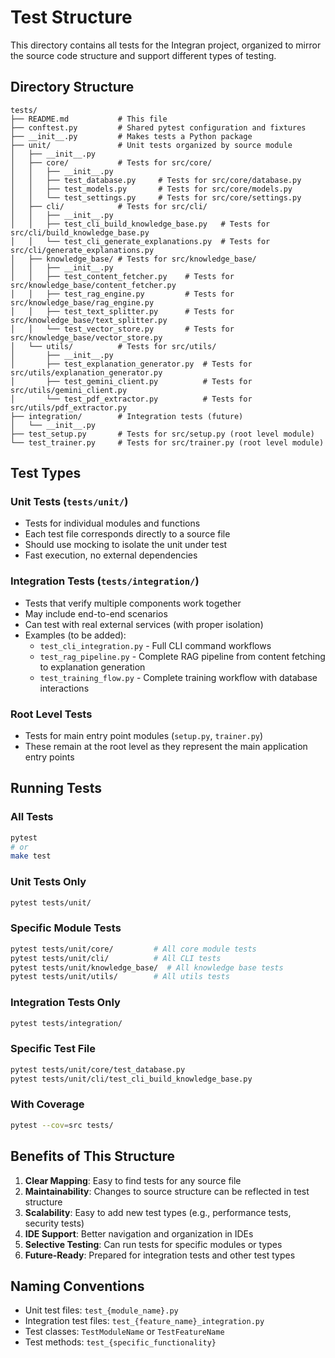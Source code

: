 # Test Structure

This directory contains all tests for the Integran project, organized to mirror the source code structure and support different types of testing.

## Directory Structure

```
tests/
├── README.md           # This file
├── conftest.py         # Shared pytest configuration and fixtures
├── __init__.py         # Makes tests a Python package
├── unit/               # Unit tests organized by source module
│   ├── __init__.py
│   ├── core/           # Tests for src/core/
│   │   ├── __init__.py
│   │   ├── test_database.py     # Tests for src/core/database.py
│   │   ├── test_models.py       # Tests for src/core/models.py
│   │   └── test_settings.py     # Tests for src/core/settings.py
│   ├── cli/            # Tests for src/cli/
│   │   ├── __init__.py
│   │   ├── test_cli_build_knowledge_base.py   # Tests for src/cli/build_knowledge_base.py
│   │   └── test_cli_generate_explanations.py  # Tests for src/cli/generate_explanations.py
│   ├── knowledge_base/ # Tests for src/knowledge_base/
│   │   ├── __init__.py
│   │   ├── test_content_fetcher.py    # Tests for src/knowledge_base/content_fetcher.py
│   │   ├── test_rag_engine.py         # Tests for src/knowledge_base/rag_engine.py
│   │   ├── test_text_splitter.py      # Tests for src/knowledge_base/text_splitter.py
│   │   └── test_vector_store.py       # Tests for src/knowledge_base/vector_store.py
│   └── utils/          # Tests for src/utils/
│       ├── __init__.py
│       ├── test_explanation_generator.py  # Tests for src/utils/explanation_generator.py
│       ├── test_gemini_client.py          # Tests for src/utils/gemini_client.py
│       └── test_pdf_extractor.py          # Tests for src/utils/pdf_extractor.py
├── integration/        # Integration tests (future)
│   └── __init__.py
├── test_setup.py       # Tests for src/setup.py (root level module)
└── test_trainer.py     # Tests for src/trainer.py (root level module)
```

## Test Types

### Unit Tests (`tests/unit/`)
- Tests for individual modules and functions
- Each test file corresponds directly to a source file
- Should use mocking to isolate the unit under test
- Fast execution, no external dependencies

### Integration Tests (`tests/integration/`)
- Tests that verify multiple components work together
- May include end-to-end scenarios
- Can test with real external services (with proper isolation)
- Examples (to be added):
  - `test_cli_integration.py` - Full CLI command workflows
  - `test_rag_pipeline.py` - Complete RAG pipeline from content fetching to explanation generation
  - `test_training_flow.py` - Complete training workflow with database interactions

### Root Level Tests
- Tests for main entry point modules (`setup.py`, `trainer.py`)
- These remain at the root level as they represent the main application entry points

## Running Tests

### All Tests
```bash
pytest
# or
make test
```

### Unit Tests Only
```bash
pytest tests/unit/
```

### Specific Module Tests
```bash
pytest tests/unit/core/         # All core module tests
pytest tests/unit/cli/          # All CLI tests
pytest tests/unit/knowledge_base/  # All knowledge base tests
pytest tests/unit/utils/        # All utils tests
```

### Integration Tests Only
```bash
pytest tests/integration/
```

### Specific Test File
```bash
pytest tests/unit/core/test_database.py
pytest tests/unit/cli/test_cli_build_knowledge_base.py
```

### With Coverage
```bash
pytest --cov=src tests/
```

## Benefits of This Structure

1. **Clear Mapping**: Easy to find tests for any source file
2. **Maintainability**: Changes to source structure can be reflected in test structure
3. **Scalability**: Easy to add new test types (e.g., performance tests, security tests)
4. **IDE Support**: Better navigation and organization in IDEs
5. **Selective Testing**: Can run tests for specific modules or types
6. **Future-Ready**: Prepared for integration tests and other test types

## Naming Conventions

- Unit test files: `test_{module_name}.py`
- Integration test files: `test_{feature_name}_integration.py`
- Test classes: `TestModuleName` or `TestFeatureName`
- Test methods: `test_{specific_functionality}`